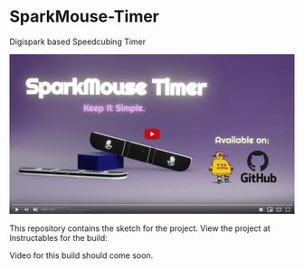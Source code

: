 # SparkMouse-Timer
Digispark based Speedcubing Timer

[![](Screenshot_20210725_150834.png)](https://youtu.be/cwrDlWCdoEo)

This repository contains the sketch for the project. View the project at Instructables for the build:

Video for this build should come soon. 
